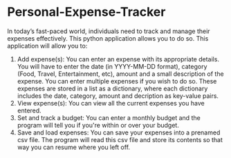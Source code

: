 # Personal-Expense-Tracker
In today’s fast-paced world, individuals need to track and manage their expenses effectively. This python application allows you to do so. This application will allow you to:
1. Add expense(s): You can enter an expense with its appropriate details. You will have to enter the date (in YYYY-MM-DD format), category (Food, Travel, Entertainment, etc), amount and a small description of the expense. You can enter multiple expenses if you wish to do so. These expenses are stored in a list as a dictionary, where each dictionary includes the date, category, amount and decription as key-value pairs.
2. View expense(s): You can view all the current expenses you have entered.
3. Set and track a budget: You can enter a monthly budget and the program will tell you if you're within or over your budget.
4. Save and load expenses: You can save your expenses into a prenamed csv file. The program will read this csv file and store its contents so that way you can resume where you left off. 
